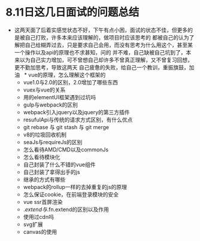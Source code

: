 # 8.11日这几日面试的问题总结
* 这两天面了后着实感觉状态不好，下午有点小困，面试的状态不佳，但更多的是被自己打败，许多本来应该理解的，做项目时应该思考的
都被自己的认为了解把自己给糊弄过去，只是要求自己会用，而没有思考为什么用这个，甚至某一个操作以及api的原理也不求甚知，问的
并不难，自己缺被自己坑到了，本来以为自己实力增加，可不曾想自己却许多不曾真正理解，又不曾复习回想，更不勤加思考，导致这两天
自己疲惫的失败，给自己一个教训，重振旗鼓，加油
   * vue的原理，怎么理解这个框架的
   * vue1.0与2.0的区别，2.0增加了哪些东西
   * vuex与vue的关系
   * 用的elementUI框架遇到过坑吗
   * gulp与webpack的区别
   * webpack引入jquery以及jquery的第三方插件
   * resufulApi与传统的请求方式区别，有什么优点
   * git rebase 与 git stash 与 git merge
   * v8的垃圾回收机制
   * seaJs与requireJs的区别
   * 怎么看待AMD/CMD以及commonJs
   * 怎么看待模块化
   * 自己封装了什么不错的vue组件
   * 自己封装了拿得出手的js
   * 继承的方式有哪些
   * webpack的rollup一样的去掉重复的js的原理
   * 怎么保证cookie，在前端登录模块的安全
   * vue ssr首屏渲染
   * $.extend与$.fn.extend的区别以及作用
   * 使用过cdn吗
   * svg扩展
   * canvas的使用


